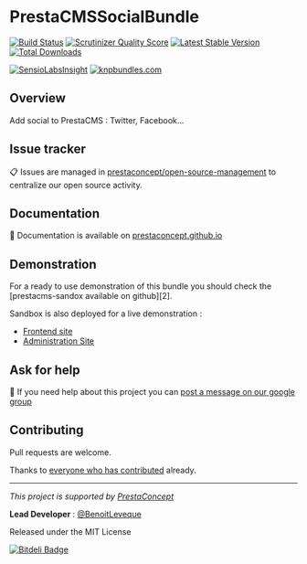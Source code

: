 PrestaCMSSocialBundle
=====================

[![Build Status](https://secure.travis-ci.org/prestaconcept/PrestaCMSSocialBundle.png?branch=master)](http://travis-ci.org/prestaconcept/PrestaCMSSocialBundle)
[![Scrutinizer Quality Score](https://scrutinizer-ci.com/g/prestaconcept/PrestaCMSSocialBundle/badges/quality-score.png?s=a5721c174fead4cb642be18f44965d15d024333c)](https://scrutinizer-ci.com/g/prestaconcept/PrestaCMSSocialBundle/)
[![Latest Stable Version](https://poser.pugx.org/presta/cms-social-bundle/v/stable.png)](https://packagist.org/packages/presta/cms-social-bundle)
[![Total Downloads](https://poser.pugx.org/presta/cms-social-bundle/downloads.png)](https://packagist.org/packages/presta/cms-social-bundle)

[![SensioLabsInsight](https://insight.sensiolabs.com/projects/c6c99c8b-0706-4b09-a7c4-f21d165cb7c3/big.png)](https://insight.sensiolabs.com/projects/c6c99c8b-0706-4b09-a7c4-f21d165cb7c3)
[![knpbundles.com](http://knpbundles.com/prestaconcept/PrestaCMSSocialBundle/badge)](http://knpbundles.com/prestaconcept/PrestaCMSSocialBundle)

## Overview ##

Add social to PrestaCMS : Twitter, Facebook...


## Issue tracker ##

:clipboard: Issues are managed in [prestaconcept/open-source-management](https://github.com/prestaconcept/open-source-management) to centralize our open source activity.

## Documentation ##

:book: Documentation is available on [prestaconcept.github.io][4]

## Demonstration ##

For a ready to use demonstration of this bundle you should check the [prestacms-sandox available on github][2].

Sandbox is also deployed for a live demonstration :

-   [Frontend site][5]
-   [Administration Site][6]

## Ask for help ##

:speech_balloon: If you need help about this project you can [post a message on our google group][3]

## Contributing

Pull requests are welcome.


Thanks to
[everyone who has contributed](https://github.com/prestaconcept/PrestaCMSSocialBundle/graphs/contributors) already.

---

*This project is supported by [PrestaConcept](http://www.prestaconcept.net)*

**Lead Developer** : [@BenoitLeveque](https://github.com/BenoitLeveque)

Released under the MIT License

[3]: https://groups.google.com/forum/?hl=fr&fromgroups#!forum/prestacms-devs
[4]: http://prestaconcept.github.io/presta-cms-social/index.html
[5]: http://sandbox.prestacms.com/
[6]: http://sandbox.prestacms.com/admin

[![Bitdeli Badge](https://d2weczhvl823v0.cloudfront.net/prestaconcept/prestacmssocialbundle/trend.png)](https://bitdeli.com/free "Bitdeli Badge")

